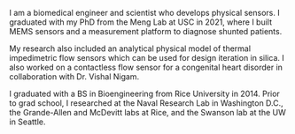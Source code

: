 I am a biomedical engineer and scientist who develops physical sensors. I graduated with my PhD from the Meng Lab at USC in 2021, where I built MEMS sensors and a measurement platform to diagnose shunted patients.

My research also included an analytical physical model of thermal impedimetric flow sensors which can be used for design iteration in silica. I also worked on a contactless flow sensor for a congenital heart disorder in collaboration with Dr. Vishal Nigam.

I graduated with a BS in Bioengineering from Rice University in 2014. Prior to grad school, I researched at the Naval Research Lab in Washington D.C., the Grande-Allen and McDevitt labs at Rice, and the Swanson lab at the UW in Seattle.